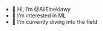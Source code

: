 - 👋 Hi, I’m @AliElneklawy
- 👀 I’m interested in ML
- 🌱 I’m currently diving into the field

<!---
AliElneklawy/AliElneklawy is a ✨ special ✨ repository because its `README.md` (this file) appears on your GitHub profile.
You can click the Preview link to take a look at your changes.
--->
